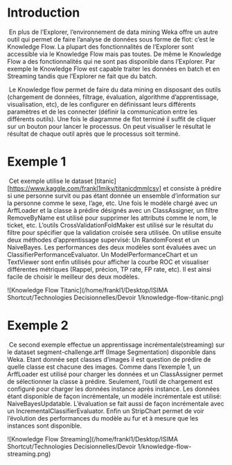 # Introduction

​	En plus de l’Explorer, l’environnement de data mining Weka offre un autre outil qui permet de faire l’analyse de données sous forme de flot: c’est le Knowledge Flow. La plupart des fonctionnalités de l’Explorer sont accessible via le Knowledge Flow mais pas toutes. De même le Knowledge Flow a des fonctionnalités qui ne sont pas disponible dans l’Explorer. Par exemple le Knowledge Flow est capable traiter les données en batch et en Streaming tandis que l’Explorer ne fait que du batch.

​	Le Knowledge flow permet de faire du data mining en disposant des outils (chargement de données, filtrage, évaluation, algorithme d’apprentissage, visualisation, etc), de les configurer en définissant leurs différents paramètres et de les connecter (définir la communication entre les différents outils). Une fois le diagramme de flot terminé il suffit de cliquer sur un bouton pour lancer le processus. On peut visualiser le résultat le résultat de chaque outil après que le processus soit terminé.

# Exemple 1

​	Cet exemple utilise le dataset [titanic][https://www.kaggle.com/frankl1miky/titanicdmmlcsv] et consiste à prédire si une personne survit ou pas étant donnée un ensemble d’information sur la personne comme le sexe, l’age, etc. Une fois le modèle chargé avec un ArffLoader et la classe à prédire désignés avec un ClassAssigner, un filtre RemoveByName est utilisé pour supprimer les attributs comme le nom, le ticket, etc. L’outils CrossValidationFoldMaker est utilisé sur le résultat du filtre pour spécifier que la validation croisée sera utilisée. On utilise ensuite deux méthodes d’apprentissage supervisé: Un RandomForest et un NaiveBayes. Les performances des deux modèles sont évaluées avec un ClassifierPerformanceEvaluator. Un ModelPerformanceChart et un TextViewer sont enfin utilisés pour afficher la courbe ROC et visualiser différentes métriques (Rappel, précion, TP rate, FP rate, etc). Il est ainsi facile de choisir le meilleur des deux modèles.

![Knowledge Flow Titanic](/home/frankl1/Desktop/ISIMA Shortcut/Technologies Decisionnelles/Devoir 1/knowledge-flow-titanic.png)

# Exemple 2

​	Ce second exemple effectue un apprentissage incrémentale(streaming) sur le dataset segment-challenge.arff (Image Segmentation) disponible dans Weka. Etant donnée sept classes d’images il est question de prédire de quelle classe est chacune des images. Comme dans l’exemple 1, un ArffLoader est utilisé pour charger les données et un ClassAssigner permet de sélectionner la classe à prédire. Seulement, l’outil de chargement est configuré pour charger les données instance après instance. Les données étant disponible de façon incrémentale, un modèle incrémentale est utilisé: NaiveBayesUpdatable. L’évaluation se fait aussi de façon incrémentale avec un IncrementalClassifierEvaluator. Enfin un StripChart permet de voir l’évolution des performances du modèle au fur et à mesure que les instances sont disponible.

![Knowledge Flow Streaming](/home/frankl1/Desktop/ISIMA Shortcut/Technologies Decisionnelles/Devoir 1/knowledge-flow-streaming.png)
